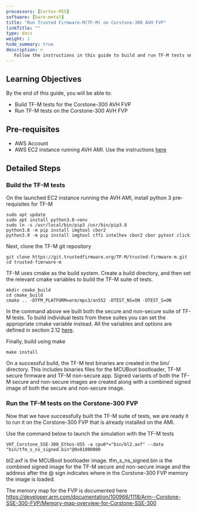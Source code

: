 ```yaml
---
processors: [Cortex-M55]
software: [bare-metal]
title: "Run Trusted Firmware-M(TF-M) on Corstone-300 AVH FVP"
linkTitle: ""
type: docs
weight: 1
hide_summary: true
description: >
   Follow the instructions in this guide to build and run TF-M tests on Corstone-300 FVP included in AVH.
---
```


## Learning Objectives 

By the end of this guide, you will be able to:

* Build TF-M tests for the Corstone-300 AVH FVP 
* Run TF-M tests on the Corstone-300 AVH FVP

## Pre-requisites

* AWS Account
* AWS EC2 instance running AVH AMI. Use the instructions [here](iot/avh/launch)

## Detailed Steps

### Build the TF-M tests

On the launched EC2 instance running the AVH AMI, install python 3 pre-requisites for TF-M

```console
sudo apt update
sudo apt install python3.8-venv
sudo ln -s /usr/local/bin/pip3 /usr/bin/pip3.8
python3.8 -m pip install imgtool cbor2
python3.9 -m pip install imgtool cffi intelhex cbor2 cbor pytest click
```

Next, clone the TF-M git repository

```console
git clone https://git.trustedfirmware.org/TF-M/trusted-firmware-m.git
cd trusted-fimrware-m
```

TF-M uses cmake as the build system. Create a build directory, and then set the relevant cmake variables to build the TF-M suite of tests.

```console
mkdir cmake_build
cd cmake_build
cmake .. -DTFM_PLATFORM=arm/mps3/an552 -DTEST_NS=ON -DTEST_S=ON
```

In the command above we built both the secure and non-secure suite of TF-M tests. To build individual tests from these suites you can set the appropriate cmake variable instead. All the variables and options are defined in section 2.12 [here](https://tf-m-user-guide.trustedfirmware.org/docs/getting_started/tfm_build_instruction.html).

Finally, build using make

```console
make install
```

On a successful build, the TF-M test binaries are created in the bin/ directory. This includes binaries files for the MCUBoot bootloader, TF-M secure firmware and TF-M non-secure app. Signed variants of both the TF-M secure and non-secure images are created along with a combined signed image of both the secure and non-secure image.

### Run the TF-M tests on the Corstone-300 FVP

Now that we have successfully built the TF-M suite of tests, we are ready it to run it on the Corstone-300 FVP that is already installed on the AMI.

Use the command below to launch the simulation with the TF-M tests

```console
VHT_Corstone_SSE-300_Ethos-U55 -a cpu0*="bin/bl2.axf" --data "bin/tfm_s_ns_signed.bin"@0x01000000
```

bl2.axf is the MCUBoot bootloader image. tfm_s_ns_signed.bin is the combined signed image for the TF-M secure and non-secure image and the address after the @ sign indicates where in the Corstone-300 FVP memory the image is loaded. 

The memory map for the FVP is documented here https://developer.arm.com/documentation/100966/1118/Arm--Corstone-SSE-300-FVP/Memory-map-overview-for-Corstone-SSE-300


